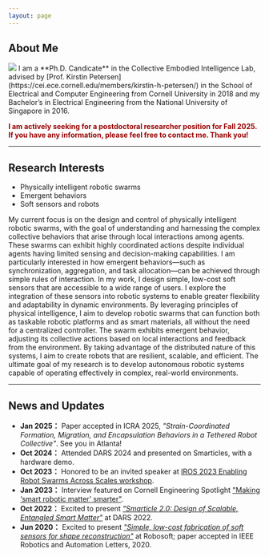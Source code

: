 ```yaml
---
layout: page
---
```


## About Me
<img src="https://www.dannama.com/images/DannaMa.png" class="floatpic">
I am a **Ph.D. Candicate** in the Collective Embodied Intelligence Lab, advised by [Prof. Kirstin Petersen](https://cei.ece.cornell.edu/members/kirstin-h-petersen/) in the School of Electrical and Computer Engineering from Cornell University in 2018 and my Bachelor’s in Electrical Engineering from the National University of Singapore in 2016.


**<font color="#990000">I am actively seeking for a postdoctoral researcher position for Fall 2025. If you have any information, please feel free to contact me. Thank you!</font>**

---
## Research Interests

- Physically intelligent robotic swarms
- Emergent behaviors
- Soft sensors and robots


My current focus is on the design and control of physically intelligent robotic swarms, with the goal of understanding and harnessing the complex collective behaviors that arise through local interactions among agents. These swarms can exhibit highly coordinated actions despite individual agents having limited sensing and decision-making capabilities. I am particularly interested in how emergent behaviors—such as synchronization, aggregation, and task allocation—can be achieved through simple rules of interaction.
In my work, I design simple, low-cost soft sensors that are accessible to a wide range of users. I explore the integration of these sensors into robotic systems to enable greater flexibility and adaptability in dynamic environments. By leveraging principles of physical intelligence, I aim to develop robotic swarms that can function both as taskable robotic platforms and as smart materials, all without the need for a centralized controller.
The swarm exhibits emergent behavior, adjusting its collective actions based on local interactions and feedback from the environment. By taking advantage of the distributed nature of this systems, I aim to create robots that are resilient, scalable, and efficient. The ultimate goal of my research is to develop autonomous robotic systems capable of operating effectively in complex, real-world environments.

---


## News and Updates

- **Jan 2025：** Paper accepted in ICRA 2025, *"Strain-Coordinated Formation, Migration, and Encapsulation Behaviors in a Tethered Robot Collective"*. See you in Atlanta!
- **Oct 2024：** Attended DARS 2024 and presented on Smarticles, with a hardware demo.
- **Oct 2023：** Honored to be an invited speaker at [IROS 2023 Enabling Robot Swarms Across Scales workshop](https://swarmsatallscales.weebly.com/schedule.html).
- **Jan 2023：** Interview featured on Cornell Engineering Spotlight ["Making ‘smart robotic matter’ smarter"](https://www.engineering.cornell.edu/spotlights/making-smart-robotic-matter-smarter).
- **Oct 2022：** Excited to present *["Smarticle 2.0: Design of Scalable, Entangled Smart Matter"](https://link.springer.com/chapter/10.1007/978-3-031-51497-5_36)* at DARS 2022. 
- **Jun 2020：** Excited to present *["Simple, low-cost fabrication of soft sensors for shape reconstruction"](https://ieeexplore.ieee.org/abstract/document/9067833)* at Robosoft; paper accepted in IEEE Robotics and Automation Letters, 2020.

<br>


